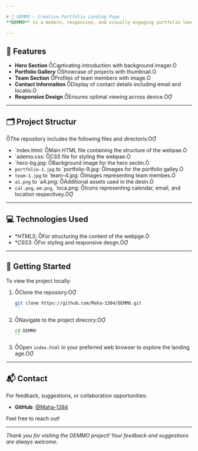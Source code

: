 ```yaml
---

# 🎯 DEMMO – Creative Portfolio Landing Page
**DEMMO** is a modern, responsive, and visually engaging portfolio landing page designed to showcase creative work, team members, and contact informationBuilt with HTML and CSS, it serves as a sleek template for freelancers, designers, and small teams looking to establish a strong online presence

---
```


## 🌟 Features

- **Hero Section** Captivating introduction with background imager.
- **Portfolio Gallery** Showcase of projects with thumbnail.
- **Team Section** Profiles of team members with image.
- **Contact Information** Display of contact details including email and locatio.
- **Responsive Design** Ensures optimal viewing across device.

---

## 🗂️ Project Structur

The repository includes the following files and directoris:

- `index.html: Main HTML file containing the structure of the webpae.
- `ademo.css: CSS file for styling the webpae.
- `hero-bg.jpg: Background image for the hero sectin.
- `portfolio-1.jpg` to `portfolio-9.jpg: Images for the portfolio galley.
- `team-1.jpg` to `team-4.jpg: Images representing team membes.
- `a1.png` to `a4.png: Additional assets used in the desin.
- `cal.png`, `em.png`, `loca.png: Icons representing calendar, email, and location respectivey.

---

## 💻 Technologies Used

- **HTML5*: For structuring the content of the webpge.
- **CSS3*: For styling and responsive desgn.

---

## 🚀 Getting Started

To view the project locally:
1. Clone the reposiory:
   ```bash
   git clone https://github.com/Maha-1384/DEMMO.git
   ``
2. Navigate to the project direcory:
   ```bash
   cd DEMMO
   ``
3. Open `index.html` in your preferred web browser to explore the landing age.

---

## 📬 Contact

For feedback, suggestions, or collaboration opportunities:

- **GitHub**: [@Maha-1384](https://github.com/Maha-1384)

Feel free to reach out!

---

*Thank you for visiting the DEMMO project! Your feedback and suggestions are always welcome.* 
